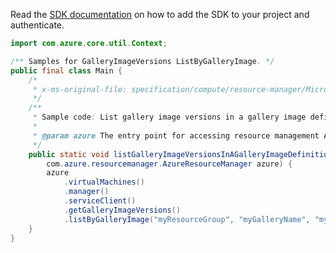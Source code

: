 Read the [SDK documentation](https://github.com/Azure/azure-sdk-for-java/blob/azure-resourcemanager_2.11.0/sdk/resourcemanager/azure-resourcemanager/README.md) on how to add the SDK to your project and authenticate.

```java
import com.azure.core.util.Context;

/** Samples for GalleryImageVersions ListByGalleryImage. */
public final class Main {
    /*
     * x-ms-original-file: specification/compute/resource-manager/Microsoft.Compute/stable/2021-07-01/examples/gallery/ListGalleryImageVersionsInAGalleryImage.json
     */
    /**
     * Sample code: List gallery image versions in a gallery image definition.
     *
     * @param azure The entry point for accessing resource management APIs in Azure.
     */
    public static void listGalleryImageVersionsInAGalleryImageDefinition(
        com.azure.resourcemanager.AzureResourceManager azure) {
        azure
            .virtualMachines()
            .manager()
            .serviceClient()
            .getGalleryImageVersions()
            .listByGalleryImage("myResourceGroup", "myGalleryName", "myGalleryImageName", Context.NONE);
    }
}
```
